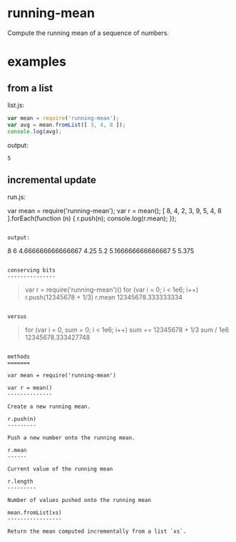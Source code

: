 running-mean
============

Compute the running mean of a sequence of numbers.

examples
========

from a list
-----------

list.js:

``` js
var mean = require('running-mean');
var avg = mean.fromList([ 3, 4, 8 ]);
console.log(avg);
```

output:

```
5
```

incremental update
------------------

run.js:

var mean = require('running-mean');
var r = mean();
[ 8, 4, 2, 3, 9, 5, 4, 8 ].forEach(function (n) {
    r.push(n);
    console.log(r.mean);
});
```

output:

```
8
6
4.666666666666667
4.25
5.2
5.166666666666667
5
5.375
```

conserving bits
---------------

```
> var r = require('running-mean')()
> for (var i = 0; i < 1e6; i++) r.push(12345678 + 1/3)
> r.mean
12345678.333333334
```

versus

```
> for (var i = 0, sum = 0; i < 1e6; i++) sum += 12345678 + 1/3
> sum / 1e6
12345678.333427748
```

methods
=======

var mean = require('running-mean')

var r = mean()
--------------

Create a new running mean.

r.push(n)
---------

Push a new number onto the running mean.

r.mean
------

Current value of the running mean

r.length
---------

Number of values pushed onto the running mean

mean.fromList(xs)
-----------------

Return the mean computed incrementally from a list `xs`.
